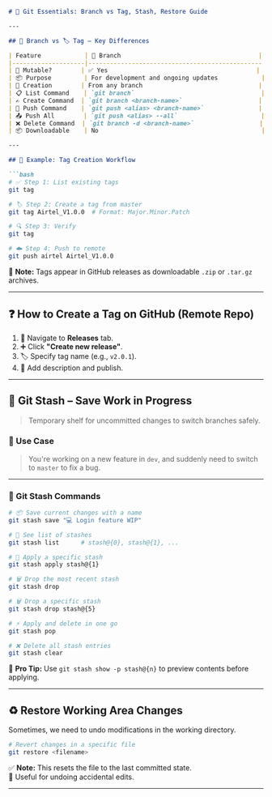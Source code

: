 
```markdown
# 🚀 Git Essentials: Branch vs Tag, Stash, Restore Guide

---

## 🔁 Branch vs 🏷️ Tag – Key Differences

| Feature            | 🌿 Branch                                      | 🏷️ Tag                                     |
|--------------------|------------------------------------------------|---------------------------------------------|
| 🔄 Mutable?        | ✅ Yes                                         | ❌ No (Immutable)                          |
| 📦 Purpose         | For development and ongoing updates            | For marking a specific release version      |
| 🌱 Creation        | From any branch                                | Usually from `master`                       |
| 📋 List Command    | `git branch`                                   | `git tag`                                   |
| ✍️ Create Command  | `git branch <branch-name>`                     | `git tag <tag-name>`                        |
| 🚀 Push Command    | `git push <alias> <branch-name>`               | `git push <alias> <tag-name>`               |
| 📤 Push All        | `git push <alias> --all`                       | `git push <alias> --tags`                   |
| ❌ Delete Command  | `git branch -d <branch-name>`                  | `git tag -d <tag-name>`                     |
| 📦 Downloadable    | No                                             | Yes (`.zip`, `.tar.gz` format)              |

---

## 🧪 Example: Tag Creation Workflow

```bash
# ✅ Step 1: List existing tags
git tag

# 🏷️ Step 2: Create a tag from master
git tag Airtel_V1.0.0  # Format: Major.Minor.Patch

# 🔍 Step 3: Verify
git tag

# ☁️ Step 4: Push to remote
git push airtel Airtel_V1.0.0
```

📌 **Note:** Tags appear in GitHub releases as downloadable `.zip` or `.tar.gz` archives.

---

## ❓ How to Create a Tag on GitHub (Remote Repo)

1. 🔧 Navigate to **Releases** tab.
2. ➕ Click **"Create new release"**.
3. 🏷️ Specify tag name (e.g., `v2.0.1`).
4. 📜 Add description and publish.

---

## 💾 Git Stash – Save Work in Progress

> Temporary shelf for uncommitted changes to switch branches safely.

### 🎯 Use Case

> You're working on a new feature in `dev`, and suddenly need to switch to `master` to fix a bug.

---

### 🧰 Git Stash Commands

```bash
# 📦 Save current changes with a name
git stash save "💻 Login feature WIP"

# 📜 See list of stashes
git stash list      # stash@{0}, stash@{1}, ...

# 🔁 Apply a specific stash
git stash apply stash@{1}

# 🗑️ Drop the most recent stash
git stash drop

# 🗑️ Drop a specific stash
git stash drop stash@{5}

# ⚡ Apply and delete in one go
git stash pop

# ❌ Delete all stash entries
git stash clear
```

🎯 **Pro Tip:** Use `git stash show -p stash@{n}` to preview contents before applying.

---

## ♻️ Restore Working Area Changes

Sometimes, we need to undo modifications in the working directory.

```bash
# Revert changes in a specific file
git restore <filename>
```

✅ **Note:** This resets the file to the last committed state.  
🧼 Useful for undoing accidental edits.

---
```

